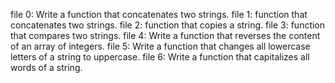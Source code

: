 file 0: Write a function that concatenates two strings.
file 1: function that concatenates two strings.
file 2: function that copies a string.
file 3: function that compares two strings.
file 4: Write a function that reverses the content of an array of integers.
file 5: Write a function that changes all lowercase letters of a string to uppercase.
file 6: Write a function that capitalizes all words of a string.       
